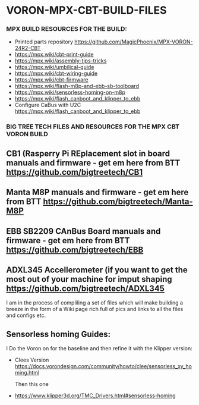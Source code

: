 # VORON-MPX-CBT-BUILD-FILES

### MPX BUILD RESOURCES FOR THE BUILD:

* Printed parts repository  https://github.com/MagicPhoenix/MPX-VORON-24R2-CBT
* https://mpx.wiki/cbt-print-guide
* https://mpx.wiki/assembly-tips-tricks
* https://mpx.wiki/umbilical-guide
* https://mpx.wiki/cbt-wiring-guide
* https://mpx.wiki/cbt-firmware
* https://mpx.wiki/flash-m8p-and-ebb-sb-toolboard
* https://mpx.wiki/sensorless-homing-on-m8p
* https://mpx.wiki/flash_canboot_and_klipper_to_ebb
* Configure CaBus with U2C https://mpx.wiki/flash_canboot_and_klipper_to_ebb
  

### BIG TREE TECH FILES AND RESOURCES FOR THE MPX CBT VORON BUILD

## CB1  (Rasperry Pi REplacement slot in board manuals and firmware - get em here from BTT  https://github.com/bigtreetech/CB1

## Manta M8P  manuals and firmware - get em here from BTT  https://github.com/bigtreetech/Manta-M8P

## EBB SB2209 CAnBus Board manuals and firmware - get em here from BTT https://github.com/bigtreetech/EBB

## ADXL345 Accellerometer  (if you want to get the most out of your machine for imput shaping   https://github.com/bigtreetech/ADXL345

I am in the process of compliling a set of files which will make building a breeze
in the form of a Wiki page rich full of pics and links to all the files and configs etc.

## Sensorless homing Guides:
I Do the Voron on for the baseline and then refine it with the Klipper version:
* Clees Version https://docs.vorondesign.com/community/howto/clee/sensorless_xy_homing.html

  Then this one

* https://www.klipper3d.org/TMC_Drivers.html#sensorless-homing
